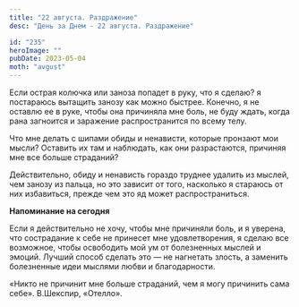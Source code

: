 ```yaml
---
title: "22 августа. Раздражение"
desc: "День за Днем - 22 августа. Раздражение"

id: "235"
heroImage: ""
pubDate: 2023-05-04
moth: "avgust"
---
```


Если острая колючка или заноза попадет в руку, что я сделаю? я постараюсь
вытащить занозу как можно быстрее. Конечно, я не оставлю ее в руке, чтобы она
причиняла мне боль, не буду ждать, когда рана загноится и заражение
распространится по всему телу.

Что мне делать с шипами обиды и ненависти, которые пронзают мои мысли?
Оставить их там и наблюдать, как они разрастаются, причиняя мне все больше
страданий?

Действительно, обиду и ненависть гораздо труднее удалить из мыслей, чем занозу
из пальца, но это зависит от того, насколько я стараюсь от них избавиться,
прежде чем это яд может распространиться.

**Напоминание на сегодня**

Если я действительно не хочу, чтобы мне причиняли боль, и я уверена, что
сострадание к себе не принесет мне удовлетворения, я сделаю все возможное,
чтобы освободить мой ум от болезненных мыслей и эмоций. Лучший способ сделать
это — не нагнетать злость, а заменить болезненные идеи мыслями любви и
благодарности.

«Никто не причинит мне больше страданий, чем я могу причинить сама себе».
В.Шекспир, «Отелло».
